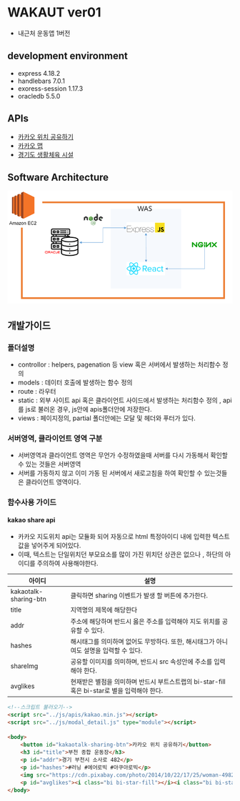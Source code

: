 # WAKAUT ver01
+ 내근처 운동앱 1버전

## development environment
+ express 4.18.2
+ handlebars 7.0.1
+ exoress-session 1.17.3
+ oracledb 5.5.0

## APIs
+ [카카오 위치 공유하기](https://developers.kakao.com/docs/latest/ko/message/js-link)
+ [카카오 맵](https://apis.map.kakao.com/)
+ [경기도 생활체육 시설](https://data.gg.go.kr/portal/data/service/selectServicePage.do?page=1&sortColumn=&sortDirection=&infId=6LMU5TBQ6RJJRBLAZWBC21105087&infSeq=1&searchWord=%EC%B2%B4%EC%9C%A1%EC%8B%9C%EC%84%A4)

## Software Architecture
![이미지](../img_readme/프레젠테이션1.png)

## 개발가이드 
### 폴더설명
+ controllor : helpers, pagenation 등 view 혹은 서버에서 발생하는 처리함수 정의 
+ models : 데이터 호출에 발생하는 함수 정의 
+ route : 라우터 
+ static : 외부 사이트 api 혹은 클라이언트 사이드에서 발생하는 처리함수 정의 , api를 js로 불러온 경우, js안에 apis폴더안에 저장한다.
+ views : 페이지정의, partial 폴더안에는 모달 및 헤더와 푸터가 있다.

### 서버영역, 클라이언트 영역 구분 
+ 서버영역과 클라이언트 영역은 무언가 수정하였을때 서버를 다시 가동해서 확인할 수 있는 것들은 서버영역 
+ 서버를 가동하지 않고 이미 가동 된 서버에서 새로고침을 하여 확인할 수 있는것들은 클라이언트 영역이다.


### 함수사용 가이드 
#### kakao share api
+ 카카오 지도위치 api는 모듈화 되어 자동으로 html 특정아이디 내에 입력한 텍스트 값을 넣어주게 되어있다.
+ 이때, 텍스트는 단일위치던 부모요소를 많이 가진 위치던 상관은 없으나 , 하단의 아이디를 주의하여 사용해야한다.

| 아이디 | 설명 |
| --- | --- |
| kakaotalk-sharing-btn | 클릭하면 sharing 이벤트가 발생 할 버튼에 추가한다. |
| title | 지역명의 제목에 해당한다 |
| addr | 주소에 해당하며 반드시 옳은 주소를 입력해야 지도 위치를 공유할 수 있다. |
| hashes | 해시태그를 의미하며 없어도 무방하다. 또한, 해시태그가 아니여도 설명을 입력할 수 있다. |
| shareImg | 공유할 이미지를 의미하며, 반드시 src 속성안에 주소를 입력해야 한다. |
| avglikes | 현재받은 별점을 의미하며 반드시 부트스트랩의 bi-star-fill 혹은 bi-star로 별을 입력해야 한다. |

```html
<!--스크립트 불러오기-->
<script src="../js/apis/kakao.min.js"></script>
<script src="../js/modal_detail.js" type="module"></script>

<body>
    <button id="kakaotalk-sharing-btn">카카오 위치 공유하기</button>
    <h3 id="title">부천 종합 운동장</h3>
    <p id="addr">경기 부천시 소사로 482</p> 
    <p id="hashes">#러닝 #에어로빅 #아쿠아로빅</p>
    <img src="https://cdn.pixabay.com/photo/2014/10/22/17/25/woman-498257_960_720.jpg" id="shareImg" class="card-img-top" alt="...">
    <p id="avglikes"><i class="bi bi-star-fill"></i><i class="bi bi-star-fill"></i><i class="bi bi-star-fill"></i><i class="bi bi-star-fill"></i><i class="bi bi-star"></i></p>
</body>
```


